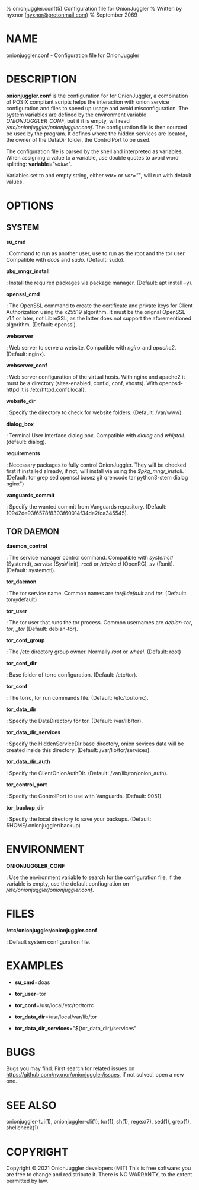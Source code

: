 % onionjuggler.conf(5) Configuration file for OnionJuggler
% Written by nyxnor (nyxnor@protonmail.com)
% September 2069

# NAME

onionjuggler.conf - Configuration file for OnionJuggler


# DESCRIPTION

**onionjuggler.conf** is the configuration for for OnionJuggler, a combination of POSIX compliant scripts helps the interaction with onion service configuration and files to speed up usage and avoid misconfiguration. The system variables are defined by the environment variable *ONIONJUGGLER_CONF*, but if it is empty, will read */etc/onionjuggler/onionjuggler.conf*. The configuration file is then sourced be used by the program. It defines where the hidden services are located, the owner of the DataDir folder, the ControlPort to be used.

The configuration file is parsed by the shell and interpreted as variables. When assigning a value to a variable, use double quotes to avoid word splitting: **variable**=*"value"*.

Variables set to and empty string, either *var=* or *var=""*, will run with default values.

# OPTIONS

## SYSTEM

**su_cmd**

: Command to run as another user, use to run as the root and the tor user. Compatible with *doas* and *sudo*. (Default: sudo).

**pkg_mngr_install**

: Install the required packages via package manager. (Default: apt install -y).

**openssl_cmd**

: The OpenSSL command to create the certificate and private keys for Client Authorization using the x25519 algorithm. It must be the orignal OpenSSL v1.1 or later, not LibreSSL, as the latter does not support the aforementioned algorithm. (Default: openssl).

**webserver**

: Web server to serve a website. Compatible with *nginx* and *apache2*. (Default: nginx).

**webserver_conf**

: Web server configuration of the virtual hosts. With nginx and apache2 it must be a directory (sites-enabled, conf.d, conf, vhosts). With openbsd-httpd it is /etc/httpd.conf{.local}.

**website_dir**

: Specify the directory to check for website folders. (Default: /var/www).

**dialog_box**

: Terminal User Interface dialog box. Compatible with *dialog* and *whiptail*. (default: dialog).

**requirements**

: Necessary packages to fully control OnionJuggler. They will be checked first if installed already, if not, will install via using the *$pkg_mngr_install*. (Default: tor grep sed openssl basez git qrencode tar python3-stem dialog nginx")

**vanguards_commit**

: Specify the wanted commit from Vanguards repository. (Default: 10942de93f6578f8303f60014f34de2fca345545).

## TOR DAEMON

**daemon_control**

: The service manager control command. Compatible with *systemctl* (Systemd), *service* (SysV init), *rcctl* or */etc/rc.d* (OpenRC), *sv* (Runit). (Default: systemctl).

**tor_daemon**

: The tor service name. Common names are *tor@default* and *tor*. (Default: tor@default)

**tor_user**

: The tor user that runs the tor process. Common usernames are *debian-tor*, *tor*, *_tor* (Default: debian-tor).

**tor_conf_group**

: The /etc directory group owner. Normally *root* or *wheel*. (Default: root)

**tor_conf_dir**

: Base folder of torrc configuration. (Default: /etc/tor).

**tor_conf**

: The torrc, tor run commands file. (Default: /etc/tor/torrc).

**tor_data_dir**

: Specify the DataDirectory for tor. (Default: /var/lib/tor).

**tor_data_dir_services**

: Specify the HiddenServiceDir base directory, onion sevices data will be created inside this directory. (Default: /var/lib/tor/services).

**tor_data_dir_auth**

: Specify the ClientOnionAuthDir. (Default: /var/lib/tor/onion_auth).

**tor_control_port**

: Specify the ControlPort to use with Vanguards. (Default: 9051).

**tor_backup_dir**

: Specify the local directory to save your backups. (Default: $HOME/.onionjuggler/backup)


# ENVIRONMENT

**ONIONJUGGLER_CONF**

: Use the environment variable to search for the configuration file, if the variable is empty, use the default confiugration on */etc/onionjuggler/onionjuggler.conf*.

# FILES

**/etc/onionjuggler/onionjuggler.conf**

: Default system configuration file.

# EXAMPLES

* **su_cmd**=doas

* **tor_user**=tor

* **tor_conf**=/usr/local/etc/tor/torrc

* **tor_data_dir**=/usr/local/var/lib/tor

* **tor_data_dir_services**="\$\{tor_data_dir\}/services"

# BUGS

Bugs you may find. First search for related issues on https://github.com/nyxnor/onionjuggler/issues, if not solved, open a new one.


# SEE ALSO

onionjuggler-tui(1), onionjuggler-cli(1), tor(1), sh(1), regex(7), sed(1), grep(1), shellcheck(1)


# COPYRIGHT

Copyright  ©  2021  OnionJuggler developers (MIT)
This is free software: you are free to change and redistribute it.  There is NO WARRANTY, to the extent permitted by law.
